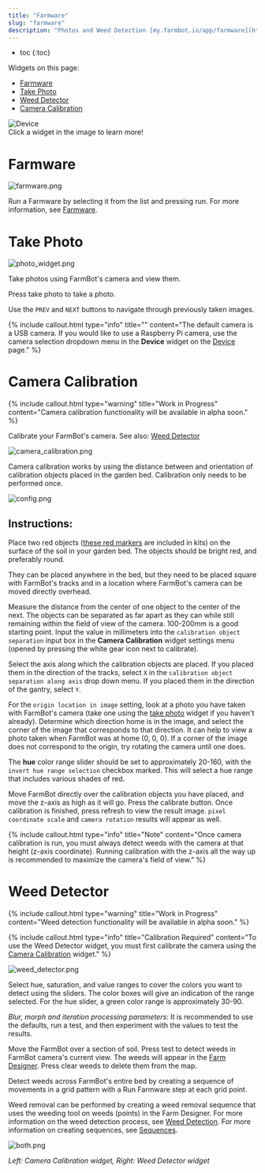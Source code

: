 ```yaml
---
title: "Farmware"
slug: "farmware"
description: "Photos and Weed Detection [my.farmbot.io/app/farmware](http://my.farmbot.io/app/farmware)"
---
```


* toc
{:toc}

Widgets on this page:
 * [Farmware](#farmware)
 * [Take Photo](#take-photo)
 * [Weed Detector](#weed-detector)
 * [Camera Calibration](#camera-calibration)

<div class="nav-image">
  <img class="nav-image" src="_images/farmware_page.png" alt="Device" />
  <a href="https://software.farmbot.io/docs/farmware#farmware" style="top: 5.11%; left: 63.43%; width: 34.63%; height: 11.12%;"></a>
  <a href="https://software.farmbot.io/docs/farmware#take-photo" style="top: 5.36%; left: 0.50%; width: 61.93%; height: 41.38%;"></a>
  <a href="https://software.farmbot.io/docs/farmware#weed-detector" style="top: 48.35%; left: 54.05%; width: 45.62%; height: 51.15%;"></a>
  <a href="https://software.farmbot.io/docs/farmware#camera-calibration" style="top: 48.35%; left: 0%; width: 44.84%; height: 51.10%;"></a>
</div>
<figcaption class="caption">Click a widget in the image to learn more!</figcaption>



# Farmware



![farmware.png](_images/farmware.png)

Run a Farmware by selecting it from the list and pressing <span class="fb-button fb-green">run</span>. For more information, see [Farmware](../Additional-Information/farmware-dev.md).

# Take Photo



![photo_widget.png](_images/photo_widget.png)

Take photos using FarmBot's camera and view them.

Press <span class="fb-button fb-gray">take photo</span> to take a photo.

Use the `PREV` and `NEXT` buttons to navigate through previously taken images.

{%
include callout.html
type="info"
title=""
content="The default camera is a USB camera. If you would like to use a Raspberry Pi camera, use the camera selection dropdown menu in the **Device** widget on the [Device](device.md#device-widget) page."
%}



# Camera Calibration



{%
include callout.html
type="warning"
title="Work in Progress"
content="Camera calibration functionality will be available in alpha soon."
%}

Calibrate your FarmBot's camera. See also: [Weed Detector](#weed-detector)

![camera_calibration.png](_images/camera_calibration.png)

Camera calibration works by using the distance between and orientation of calibration objects placed in the garden bed. Calibration only needs to be performed once.

![config.png](_images/config.png)

## Instructions:

Place two red objects ([these red markers](https://genesis.farmbot.io/docs/miscellaneous#red-markers) are included in kits) on the surface of the soil in your garden bed. The objects should be bright red, and preferably round.

They can be placed anywhere in the bed, but they need to be placed square with FarmBot's tracks and in a location where FarmBot's camera can be moved directly overhead.

Measure the distance from the center of one object to the center of the next. The objects can be separated as far apart as they can while still remaining within the field of view of the camera. 100-200mm is a good starting point. Input the value in millimeters into the `calibration object separation` input box in the **Camera Calibration** widget settings menu (opened by pressing the white gear icon next to <span class="fb-button fb-green">calibrate</span>).

Select the axis along which the calibration objects are placed. If you placed them in the direction of the tracks, select `X` in the `calibration object separation along axis` drop down menu. If you placed them in the direction of the gantry, select `Y`.

For the `origin location in image` setting, look at a photo you have taken with FarmBot's camera (take one using the [take photo](#take-photo) widget if you haven't already). Determine which direction home is in the image, and select the corner of the image that corresponds to that direction. It can help to view a photo taken when FarmBot was at home (0, 0, 0). If a corner of the image does not correspond to the origin, try rotating the camera until one does.

The **hue** color range slider should be set to approximately 20-160, with the `invert hue range selection` checkbox marked. This will select a hue range that includes various shades of red.

Move FarmBot directly over the calibration objects you have placed, and move the z-axis as high as it will go. Press the <span class="fb-button fb-green">calibrate</span> button. Once calibration is finished, press refresh to view the result image. `pixel coordinate scale` and `camera rotation` results will appear as well.

{%
include callout.html
type="info"
title="Note"
content="Once camera calibration is run, you must always detect weeds with the camera at that height (z-axis coordinate). Running calibration with the z-axis all the way up is recommended to maximize the camera's field of view."
%}



# Weed Detector



{%
include callout.html
type="warning"
title="Work in Progress"
content="Weed detection functionality will be available in alpha soon."
%}



{%
include callout.html
type="info"
title="Calibration Required"
content="To use the Weed Detector widget, you must first calibrate the camera using the [Camera Calibration](#camera-calibration) widget."
%}



![weed_detector.png](_images/weed_detector.png)

Select hue, saturation, and value ranges to cover the colors you want to detect using the sliders. The color boxes will give an indication of the range selected. For the hue slider, a green color range is approximately 30-90.

*Blur, morph and iteration processing parameters*: It is recommended to use the defaults, run a test, and then experiment with the values to test the results.

Move the FarmBot over a section of soil. Press <span class="fb-button fb-yellow">test</span> to detect weeds in FarmBot camera's current view. The weeds will appear in the [Farm Designer](farm-designer.md). Press <span class="fb-button fb-red">clear weeds</span> to delete them from the map.

Detect weeds across FarmBot's entire bed by creating a sequence of movements in a grid pattern with a <span class="fb-step fb-run-farmware">Run Farmware</span> step at each grid point.

Weed removal can be performed by creating a weed removal sequence that uses the weeding tool on weeds (points) in the Farm Designer. For more information on the weed detection process, see [Weed Detection](../Additional-Information/weed-detection.md). For more information on creating sequences, see [Sequences](sequences.md).

![both.png](_images/both.png)

_Left: Camera Calibration widget, Right: Weed Detector widget_

